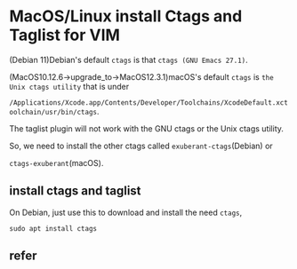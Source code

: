# MacOS/Linux install Ctags and Taglist for VIM

(Debian 11)Debian's default `ctags` is that `ctags (GNU Emacs 27.1)`.

(MacOS10.12.6->upgrade_to->MacOS12.3.1)macOS's default `ctags` is `the Unix ctags utility` that is under

`/Applications/Xcode.app/Contents/Developer/Toolchains/XcodeDefault.xctoolchain/usr/bin/ctags`.

The taglist plugin will not work with the GNU ctags or the Unix ctags utility.

So, we need to install the other ctags called `exuberant-ctags`(Debian) or

`ctags-exuberant`(macOS).

## install ctags and taglist

On Debian, just use this to download and install the need `ctags`,

    sudo apt install ctags

## refer

